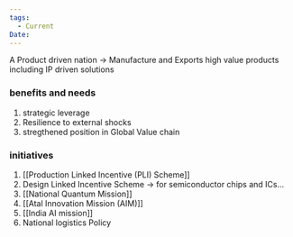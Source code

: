 ```yaml
---
tags:
  - Current
Date:
---
```

A Product driven nation -> Manufacture and Exports high value products including IP driven solutions
### benefits and needs
1. strategic leverage
2. Resilience to external shocks
3. stregthened position in Global Value chain
### initiatives
1. [[Production Linked Incentive (PLI) Scheme]]
2. Design Linked Incentive Scheme -> for semiconductor chips and ICs...
3. [[National Quantum Mission]]
4. [[Atal Innovation Mission (AIM)]]
5. [[India AI mission]]
6. National logistics Policy